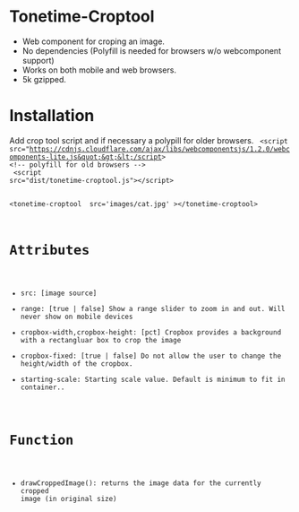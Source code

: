 # Tonetime-Croptool

* Web component for croping an image.
* No dependencies (Polyfill is needed for browsers w/o webcomponent support)
* Works on both mobile and web browsers.
* 5k gzipped.

# Installation

Add crop tool script and if necessary a polypill for older browsers.
<code>
&lt;script src=&quot;https://cdnjs.cloudflare.com/ajax/libs/webcomponentsjs/1.2.0/webcomponents-lite.js&quot;&gt;&lt;/script&gt; &lt;!-- polyfill for old browsers --&gt;  <br> &lt;script src=&quot;dist/tonetime-croptool.js&quot;&gt;&lt;/script&gt;
</code>

<code>
&lt;tonetime-croptool  src=&#039;images/cat.jpg&#039; &gt;&lt;/tonetime-croptool&gt;
</codse>



# Attributes 
+ src: [image source]
+ range: [true | false]  Show a range slider to zoom in and out. Will never show on mobile devices
+ cropbox-width,cropbox-height: [pct] Cropbox provides a background with a rectangluar box to crop the image
+ cropbox-fixed: [true | false]  Do not allow the user to change the height/width of the cropbox.
+ starting-scale: Starting scale value. Default is minimum to fit in container..

# Function
+ drawCroppedImage(): returns the image data for the currently cropped image (in original size)
